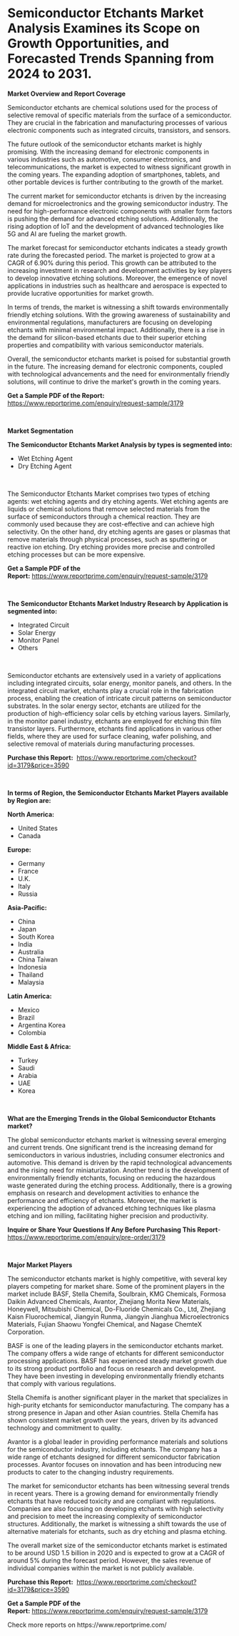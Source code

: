 <p><h1>Semiconductor Etchants Market Analysis Examines its Scope on Growth Opportunities, and Forecasted Trends Spanning from 2024 to 2031.</h1></p><p><strong>Market Overview and Report Coverage</strong></p>
<p><p>Semiconductor etchants are chemical solutions used for the process of selective removal of specific materials from the surface of a semiconductor. They are crucial in the fabrication and manufacturing processes of various electronic components such as integrated circuits, transistors, and sensors.</p><p>The future outlook of the semiconductor etchants market is highly promising. With the increasing demand for electronic components in various industries such as automotive, consumer electronics, and telecommunications, the market is expected to witness significant growth in the coming years. The expanding adoption of smartphones, tablets, and other portable devices is further contributing to the growth of the market.</p><p>The current market for semiconductor etchants is driven by the increasing demand for microelectronics and the growing semiconductor industry. The need for high-performance electronic components with smaller form factors is pushing the demand for advanced etching solutions. Additionally, the rising adoption of IoT and the development of advanced technologies like 5G and AI are fueling the market growth.</p><p>The market forecast for semiconductor etchants indicates a steady growth rate during the forecasted period. The market is projected to grow at a CAGR of 6.90% during this period. This growth can be attributed to the increasing investment in research and development activities by key players to develop innovative etching solutions. Moreover, the emergence of novel applications in industries such as healthcare and aerospace is expected to provide lucrative opportunities for market growth.</p><p>In terms of trends, the market is witnessing a shift towards environmentally friendly etching solutions. With the growing awareness of sustainability and environmental regulations, manufacturers are focusing on developing etchants with minimal environmental impact. Additionally, there is a rise in the demand for silicon-based etchants due to their superior etching properties and compatibility with various semiconductor materials.</p><p>Overall, the semiconductor etchants market is poised for substantial growth in the future. The increasing demand for electronic components, coupled with technological advancements and the need for environmentally friendly solutions, will continue to drive the market's growth in the coming years.</p></p>
<p><strong>Get a Sample PDF of the Report:</strong> <a href="https://www.reportprime.com/enquiry/request-sample/3179">https://www.reportprime.com/enquiry/request-sample/3179</a></p>
<p>&nbsp;</p>
<p><strong>Market Segmentation</strong></p>
<p><strong>The Semiconductor Etchants Market Analysis by types is segmented into:</strong></p>
<p><ul><li>Wet Etching Agent</li><li>Dry Etching Agent</li></ul></p>
<p>&nbsp;</p>
<p><p>The Semiconductor Etchants Market comprises two types of etching agents: wet etching agents and dry etching agents. Wet etching agents are liquids or chemical solutions that remove selected materials from the surface of semiconductors through a chemical reaction. They are commonly used because they are cost-effective and can achieve high selectivity. On the other hand, dry etching agents are gases or plasmas that remove materials through physical processes, such as sputtering or reactive ion etching. Dry etching provides more precise and controlled etching processes but can be more expensive.</p></p>
<p><strong>Get a Sample PDF of the Report:</strong>&nbsp;<a href="https://www.reportprime.com/enquiry/request-sample/3179">https://www.reportprime.com/enquiry/request-sample/3179</a></p>
<p>&nbsp;</p>
<p><strong>The Semiconductor Etchants Market Industry Research by Application is segmented into:</strong></p>
<p><ul><li>Integrated Circuit</li><li>Solar Energy</li><li>Monitor Panel</li><li>Others</li></ul></p>
<p>&nbsp;</p>
<p><p>Semiconductor etchants are extensively used in a variety of applications including integrated circuits, solar energy, monitor panels, and others. In the integrated circuit market, etchants play a crucial role in the fabrication process, enabling the creation of intricate circuit patterns on semiconductor substrates. In the solar energy sector, etchants are utilized for the production of high-efficiency solar cells by etching various layers. Similarly, in the monitor panel industry, etchants are employed for etching thin film transistor layers. Furthermore, etchants find applications in various other fields, where they are used for surface cleaning, wafer polishing, and selective removal of materials during manufacturing processes.</p></p>
<p><strong>Purchase this Report:</strong>&nbsp; <a href="https://www.reportprime.com/checkout?id=3179&price=3590">https://www.reportprime.com/checkout?id=3179&price=3590</a></p>
<p>&nbsp;</p>
<p><strong>In terms of Region, the Semiconductor Etchants Market Players available by Region are:</strong></p>
<p>
    <p> <strong> North America: </strong>
        <ul>
            <li>United States</li>
            <li>Canada</li>
        </ul>
        </p> 
    <p> <strong> Europe: </strong>
        <ul>
            <li>Germany</li>
            <li>France</li>
            <li>U.K.</li>
            <li>Italy</li>
            <li>Russia</li>
        </ul>
        </p> 
    <p> <strong> Asia-Pacific: </strong>
        <ul>
            <li>China</li>
            <li>Japan</li>
            <li>South Korea</li>
            <li>India</li>
            <li>Australia</li>
            <li>China Taiwan</li>
            <li>Indonesia</li>
            <li>Thailand</li>
            <li>Malaysia</li>
        </ul>
        </p> 
    <p> <strong> Latin America: </strong>
        <ul>
            <li>Mexico</li>
            <li>Brazil</li>
            <li>Argentina Korea</li>
            <li>Colombia</li>
        </ul>
        </p> 
    <p> <strong> Middle East & Africa: </strong>
        <ul>
            <li>Turkey</li>
            <li>Saudi</li>
            <li>Arabia</li>
            <li>UAE</li>
            <li>Korea</li>
        </ul>
    </p>
    </p>
<p>&nbsp;</p>
<p><strong>What are the Emerging Trends in the Global Semiconductor Etchants market?</strong></p>
<p><p>The global semiconductor etchants market is witnessing several emerging and current trends. One significant trend is the increasing demand for semiconductors in various industries, including consumer electronics and automotive. This demand is driven by the rapid technological advancements and the rising need for miniaturization. Another trend is the development of environmentally friendly etchants, focusing on reducing the hazardous waste generated during the etching process. Additionally, there is a growing emphasis on research and development activities to enhance the performance and efficiency of etchants. Moreover, the market is experiencing the adoption of advanced etching techniques like plasma etching and ion milling, facilitating higher precision and productivity.</p></p>
<p><strong>Inquire or Share Your Questions If Any Before Purchasing This Report</strong>- <a href="https://www.reportprime.com/enquiry/pre-order/3179">https://www.reportprime.com/enquiry/pre-order/3179</a></p>
<p>&nbsp;</p>
<p><strong>Major Market Players</strong></p>
<p><p>The semiconductor etchants market is highly competitive, with several key players competing for market share. Some of the prominent players in the market include BASF, Stella Chemifa, Soulbrain, KMG Chemicals, Formosa Daikin Advanced Chemicals, Avantor, Zhejiang Morita New Materials, Honeywell, Mitsubishi Chemical, Do-Fluoride Chemicals Co., Ltd, Zhejiang Kaisn Fluorochemical, Jiangyin Runma, Jiangyin Jianghua Microelectronics Materials, Fujian Shaowu Yongfei Chemical, and Nagase ChemteX Corporation.</p><p>BASF is one of the leading players in the semiconductor etchants market. The company offers a wide range of etchants for different semiconductor processing applications. BASF has experienced steady market growth due to its strong product portfolio and focus on research and development. They have been investing in developing environmentally friendly etchants that comply with various regulations.</p><p>Stella Chemifa is another significant player in the market that specializes in high-purity etchants for semiconductor manufacturing. The company has a strong presence in Japan and other Asian countries. Stella Chemifa has shown consistent market growth over the years, driven by its advanced technology and commitment to quality.</p><p>Avantor is a global leader in providing performance materials and solutions for the semiconductor industry, including etchants. The company has a wide range of etchants designed for different semiconductor fabrication processes. Avantor focuses on innovation and has been introducing new products to cater to the changing industry requirements.</p><p>The market for semiconductor etchants has been witnessing several trends in recent years. There is a growing demand for environmentally friendly etchants that have reduced toxicity and are compliant with regulations. Companies are also focusing on developing etchants with high selectivity and precision to meet the increasing complexity of semiconductor structures. Additionally, the market is witnessing a shift towards the use of alternative materials for etchants, such as dry etching and plasma etching.</p><p>The overall market size of the semiconductor etchants market is estimated to be around USD 1.5 billion in 2020 and is expected to grow at a CAGR of around 5% during the forecast period. However, the sales revenue of individual companies within the market is not publicly available.</p></p>
<p><strong>Purchase this Report:</strong>&nbsp;&nbsp;<a href="https://www.reportprime.com/checkout?id=3179&price=3590">https://www.reportprime.com/checkout?id=3179&price=3590</a></p>
<p></p>
<p><strong>Get a Sample PDF of the Report:</strong>&nbsp;<a href="https://www.reportprime.com/enquiry/request-sample/3179">https://www.reportprime.com/enquiry/request-sample/3179</a></p>
<p>Check more reports on https://www.reportprime.com/</p>